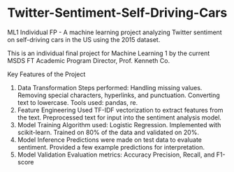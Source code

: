 # Twitter-Sentiment-Self-Driving-Cars
 ML1 Individual FP - A machine learning project analyzing Twitter sentiment on self-driving cars in the US using the 2015 dataset.

 This is an individual final project for Machine Learning 1 by the current MSDS FT Academic Program Director, Prof. Kenneth Co.

Key Features of the Project

1. Data Transformation
Steps performed:
Handling missing values.
Removing special characters, hyperlinks, and punctuation.
Converting text to lowercase.
Tools used: pandas, re.
2. Feature Engineering
Used TF-IDF vectorization to extract features from the text.
Preprocessed text for input into the sentiment analysis model.
3. Model Training
Algorithm used: Logistic Regression.
Implemented with scikit-learn.
Trained on 80% of the data and validated on 20%.
4. Model Inference
Predictions were made on test data to evaluate sentiment.
Provided a few example predictions for interpretation.
5. Model Validation
Evaluation metrics:
Accuracy
Precision, Recall, and F1-score


